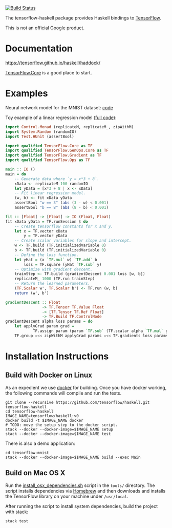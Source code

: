 [![Build Status](https://ci.tensorflow.org/buildStatus/icon?job=tensorflow-haskell-master)](https://ci.tensorflow.org/job/tensorflow-haskell-master)

The tensorflow-haskell package provides Haskell bindings to
[TensorFlow](https://www.tensorflow.org/).

This is not an official Google product.

# Documentation

https://tensorflow.github.io/haskell/haddock/

[TensorFlow.Core](https://tensorflow.github.io/haskell/haddock/tensorflow-0.1.0.0/TensorFlow-Core.html)
is a good place to start.

# Examples

Neural network model for the MNIST dataset: [code](tensorflow-mnist/app/Main.hs)

Toy example of a linear regression model
([full code](tensorflow-ops/tests/RegressionTest.hs)):

```haskell
import Control.Monad (replicateM, replicateM_, zipWithM)
import System.Random (randomIO)
import Test.HUnit (assertBool)

import qualified TensorFlow.Core as TF
import qualified TensorFlow.GenOps.Core as TF
import qualified TensorFlow.Gradient as TF
import qualified TensorFlow.Ops as TF

main :: IO ()
main = do
    -- Generate data where `y = x*3 + 8`.
    xData <- replicateM 100 randomIO
    let yData = [x*3 + 8 | x <- xData]
    -- Fit linear regression model.
    (w, b) <- fit xData yData
    assertBool "w == 3" (abs (3 - w) < 0.001)
    assertBool "b == 8" (abs (8 - b) < 0.001)

fit :: [Float] -> [Float] -> IO (Float, Float)
fit xData yData = TF.runSession $ do
    -- Create tensorflow constants for x and y.
    let x = TF.vector xData
        y = TF.vector yData
    -- Create scalar variables for slope and intercept.
    w <- TF.build (TF.initializedVariable 0)
    b <- TF.build (TF.initializedVariable 0)
    -- Define the loss function.
    let yHat = (x `TF.mul` w) `TF.add` b
        loss = TF.square (yHat `TF.sub` y)
    -- Optimize with gradient descent.
    trainStep <- TF.build (gradientDescent 0.001 loss [w, b])
    replicateM_ 1000 (TF.run trainStep)
    -- Return the learned parameters.
    (TF.Scalar w', TF.Scalar b') <- TF.run (w, b)
    return (w', b')

gradientDescent :: Float
                -> TF.Tensor TF.Value Float
                -> [TF.Tensor TF.Ref Float]
                -> TF.Build TF.ControlNode
gradientDescent alpha loss params = do
    let applyGrad param grad =
            TF.assign param (param `TF.sub` (TF.scalar alpha `TF.mul` grad))
    TF.group =<< zipWithM applyGrad params =<< TF.gradients loss params
```

# Installation Instructions

## Build with Docker on Linux

As an expedient we use [docker](https://www.docker.com/) for building. Once you have docker
working, the following commands will compile and run the tests.

    git clone --recursive https://github.com/tensorflow/haskell.git tensorflow-haskell
    cd tensorflow-haskell
    IMAGE_NAME=tensorflow/haskell:v0
    docker build -t $IMAGE_NAME docker
    # TODO: move the setup step to the docker script.
    stack --docker --docker-image=$IMAGE_NAME setup
    stack --docker --docker-image=$IMAGE_NAME test

There is also a demo application:

    cd tensorflow-mnist
    stack --docker --docker-image=$IMAGE_NAME build --exec Main

## Build on Mac OS X

Run the [install_osx_dependencies.sh](./tools/install_osx_dependencies.sh)
script in the `tools/` directory. The script installs dependencies
via [Homebrew](http://brew.sh) and then downloads and installs the TensorFlow
library on your machine under `/usr/local`.

After running the script to install system dependencies, build the project with stack: 

    stack test
